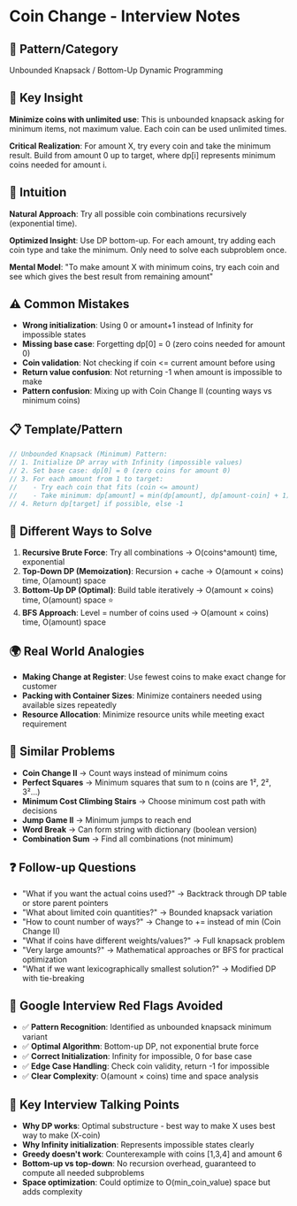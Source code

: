 # Coin Change - Interview Notes

## 🔧 Pattern/Category

Unbounded Knapsack / Bottom-Up Dynamic Programming

## 🔑 Key Insight

**Minimize coins with unlimited use**: This is unbounded knapsack asking for minimum items, not maximum value. Each coin can be used unlimited times.

**Critical Realization**: For amount X, try every coin and take the minimum result. Build from amount 0 up to target, where dp[i] represents minimum coins needed for amount i.

## 🧠 Intuition

**Natural Approach**: Try all possible coin combinations recursively (exponential time).

**Optimized Insight**: Use DP bottom-up. For each amount, try adding each coin type and take the minimum. Only need to solve each subproblem once.

**Mental Model**: "To make amount X with minimum coins, try each coin and see which gives the best result from remaining amount"

## ⚠️ Common Mistakes

- **Wrong initialization**: Using 0 or amount+1 instead of Infinity for impossible states
- **Missing base case**: Forgetting dp[0] = 0 (zero coins needed for amount 0)
- **Coin validation**: Not checking if coin <= current amount before using
- **Return value confusion**: Not returning -1 when amount is impossible to make
- **Pattern confusion**: Mixing up with Coin Change II (counting ways vs minimum coins)

## 📋 Template/Pattern

```javascript
// Unbounded Knapsack (Minimum) Pattern:
// 1. Initialize DP array with Infinity (impossible values)
// 2. Set base case: dp[0] = 0 (zero coins for amount 0)
// 3. For each amount from 1 to target:
//    - Try each coin that fits (coin <= amount)
//    - Take minimum: dp[amount] = min(dp[amount], dp[amount-coin] + 1)
// 4. Return dp[target] if possible, else -1
```

## 🔄 Different Ways to Solve

1. **Recursive Brute Force**: Try all combinations → O(coins^amount) time, exponential
2. **Top-Down DP (Memoization)**: Recursion + cache → O(amount × coins) time, O(amount) space
3. **Bottom-Up DP (Optimal)**: Build table iteratively → O(amount × coins) time, O(amount) space ⭐
4. **BFS Approach**: Level = number of coins used → O(amount × coins) time, O(amount) space

## 🌍 Real World Analogies

- **Making Change at Register**: Use fewest coins to make exact change for customer
- **Packing with Container Sizes**: Minimize containers needed using available sizes repeatedly
- **Resource Allocation**: Minimize resource units while meeting exact requirement

## 🔗 Similar Problems

- **Coin Change II** → Count ways instead of minimum coins
- **Perfect Squares** → Minimum squares that sum to n (coins are 1², 2², 3²...)
- **Minimum Cost Climbing Stairs** → Choose minimum cost path with decisions
- **Jump Game II** → Minimum jumps to reach end
- **Word Break** → Can form string with dictionary (boolean version)
- **Combination Sum** → Find all combinations (not minimum)

## ❓ Follow-up Questions

- "What if you want the actual coins used?" → Backtrack through DP table or store parent pointers
- "What about limited coin quantities?" → Bounded knapsack variation
- "How to count number of ways?" → Change to += instead of min (Coin Change II)
- "What if coins have different weights/values?" → Full knapsack problem
- "Very large amounts?" → Mathematical approaches or BFS for practical optimization
- "What if we want lexicographically smallest solution?" → Modified DP with tie-breaking

## 🚨 Google Interview Red Flags Avoided

- ✅ **Pattern Recognition**: Identified as unbounded knapsack minimum variant
- ✅ **Optimal Algorithm**: Bottom-up DP, not exponential brute force
- ✅ **Correct Initialization**: Infinity for impossible, 0 for base case
- ✅ **Edge Case Handling**: Check coin validity, return -1 for impossible
- ✅ **Clear Complexity**: O(amount × coins) time and space analysis

## 🎯 Key Interview Talking Points

- **Why DP works**: Optimal substructure - best way to make X uses best way to make (X-coin)
- **Why Infinity initialization**: Represents impossible states clearly
- **Greedy doesn't work**: Counterexample with coins [1,3,4] and amount 6
- **Bottom-up vs top-down**: No recursion overhead, guaranteed to compute all needed subproblems
- **Space optimization**: Could optimize to O(min_coin_value) space but adds complexity
